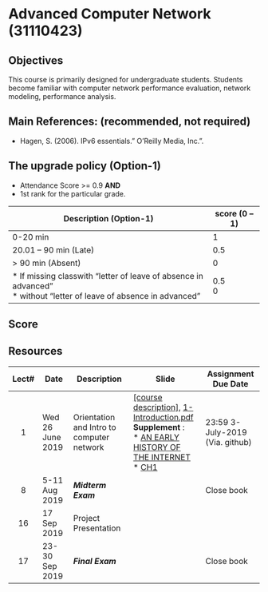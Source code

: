 # Advanced Computer Network (31110423)

## Objectives
 This course is primarily designed for undergraduate students. Students become familiar with computer network performance evaluation, network modeling, performance analysis.
 
## Main References: (recommended, not required)
- Hagen, S. (2006). IPv6 essentials.” O’Reilly Media, Inc.”.

## The upgrade policy (Option-1)
* Attendance Score >= 0.9  **AND** 
* 1st rank for the particular grade.

| Description (Option-1)                                                                                                    | score (0 – 1) |
|----------------------------------------------------------------------------------------------------------------|---------------|
| 0-20 min                                                                                                       | 1             |
| 20.01 – 90 min (Late)                                                                                          | 0.5           |
| > 90 min (Absent)                                                                                              | 0             |
| * If missing classwith “letter of leave of absence in advanced” <br> * without “letter of leave of absence in advanced” | 0.5 <br>0         |


## Score



## Resources 

| Lect# | Date | Description  |Slide| Assignment Due Date |
|:-----:|------|-------------|----|---------------------|
|  1 |Wed 26 June 2019| Orientation and Intro to computer network| [[course description]](https://drive.google.com/open?id=1P_F9QmOwFX6FlnDPF-qrr2rO22kUy5kl), [1-Introduction.pdf](https://drive.google.com/file/d/1Wph5Bx8Q-Ta5Ry6rMk6tfSnGQf5L5183/view?usp=sharing) <br> **Supplement** : <br> * [AN EARLY HISTORY OF THE INTERNET](https://ieeexplore.ieee.org/stamp/stamp.jsp?tp=&arnumber=5534584)<br> * [CH1](https://drive.google.com/file/d/1mU3kApNyZeisXFIa9T6FfW_FIZfgX2q_/view?usp=sharing) | 23:59 3-July-2019 (Via. github) |
| 8 | 5-11 Aug 2019 | ***Midterm Exam*** || Close book |
| 16 | 17 Sep 2019 | Project Presentation || |
| 17 | 23-30 Sep 2019 | ***Final Exam***  || Close book |

